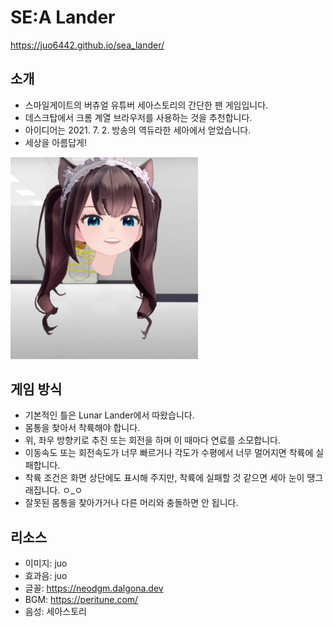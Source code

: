 # SE:A Lander

https://juo6442.github.io/sea_lander/

## 소개

- 스마일게이트의 버츄얼 유튜버 세아스토리의 간단한 팬 게임입니다.
- 데스크탑에서 크롬 계열 브라우저를 사용하는 것을 추천합니다.
- 아이디어는 2021. 7. 2. 방송의 역듀라한 세아에서 얻었습니다.
- 세상을 아름답게!

<img src="docs/beheaded_sea.png" width="300px" alt="Beheaded SE:A" />

## 게임 방식

- 기본적인 틀은 Lunar Lander에서 따왔습니다.
- 몸통을 찾아서 착륙해야 합니다.
- 위, 좌우 방향키로 추진 또는 회전을 하며 이 때마다 연료를 소모합니다.
- 이동속도 또는 회전속도가 너무 빠르거나 각도가 수평에서 너무 멀어지면 착륙에 실패합니다.
- 착륙 조건은 화면 상단에도 표시해 주지만, 착륙에 실패할 것 같으면 세아 눈이 땡그래집니다. ㅇ_ㅇ
- 잘못된 몸통을 찾아가거나 다른 머리와 충돌하면 안 됩니다.

## 리소스

- 이미지: juo
- 효과음: juo
- 글꼴: https://neodgm.dalgona.dev
- BGM: https://peritune.com/
- 음성: 세아스토리
